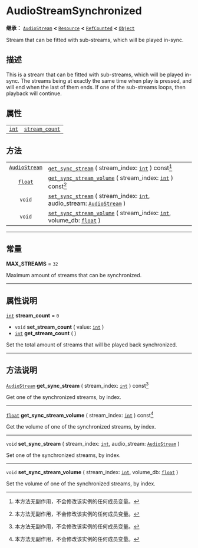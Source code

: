 <!-- ⚠ 请勿编辑本文件 ⚠ -->
<!-- 本文档使用脚本从 WeDot 引擎源码仓库生成。 -->
<!-- 生成脚本：https://github.com/WeDot-Engine/WeDot/tree/4.3/doc/tools/make_md.py； -->
<!-- 原文件：https://github.com/WeDot-Engine/WeDot/tree/4.3/modules/interactive_music/doc_classes/AudioStreamSynchronized.xml。 -->

<div id="_class_audiostreamsynchronized"></div>

# AudioStreamSynchronized

**继承：** [`AudioStream`](class_audiostream.md) **<** [`Resource`](class_resource.md) **<** [`RefCounted`](class_refcounted.md) **<** [`Object`](class_object.md)

Stream that can be fitted with sub-streams, which will be played in-sync.

## 描述

This is a stream that can be fitted with sub-streams, which will be played in-sync. The streams being at exactly the same time when play is pressed, and will end when the last of them ends. If one of the sub-streams loops, then playback will continue.

## 属性

|||
|:-:|:--|
| [`int`](class_int.md) | [`stream_count`](class_audiostreamsynchronized.md#class_audiostreamsynchronized_property_stream_count) | ``0`` |

## 方法

|||
|:-:|:--|
| [`AudioStream`](class_audiostream.md) | [`get_sync_stream`](class_audiostreamsynchronized.md#class_audiostreamsynchronized_method_get_sync_stream) ( stream_index: [`int`](class_int.md) ) const[^const]                                        |
| [`float`](class_float.md)             | [`get_sync_stream_volume`](class_audiostreamsynchronized.md#class_audiostreamsynchronized_method_get_sync_stream_volume) ( stream_index: [`int`](class_int.md) ) const[^const]                          |
| `void`                                | [`set_sync_stream`](class_audiostreamsynchronized.md#class_audiostreamsynchronized_method_set_sync_stream) ( stream_index: [`int`](class_int.md), audio_stream: [`AudioStream`](class_audiostream.md) ) |
| `void`                                | [`set_sync_stream_volume`](class_audiostreamsynchronized.md#class_audiostreamsynchronized_method_set_sync_stream_volume) ( stream_index: [`int`](class_int.md), volume_db: [`float`](class_float.md) )  |

<!-- rst-class:: classref-section-separator -->

---

## 常量

<div id="_class_audiostreamsynchronized_constant_max_streams"></div>

**MAX_STREAMS** = ``32`` <div id="class_audiostreamsynchronized_constant_max_streams"></div>

Maximum amount of streams that can be synchronized.

<!-- rst-class:: classref-section-separator -->

---

## 属性说明

<div id="_class_audiostreamsynchronized_property_stream_count"></div>

[`int`](class_int.md) **stream_count** = ``0`` <div id="class_audiostreamsynchronized_property_stream_count"></div>

- `void` **set_stream_count** ( value: [`int`](class_int.md) )
- [`int`](class_int.md) **get_stream_count** ( )

Set the total amount of streams that will be played back synchronized.

<!-- rst-class:: classref-section-separator -->

---

## 方法说明

<div id="_class_audiostreamsynchronized_method_get_sync_stream"></div>

[`AudioStream`](class_audiostream.md) **get_sync_stream** ( stream_index: [`int`](class_int.md) ) const[^const]<div id="class_audiostreamsynchronized_method_get_sync_stream"></div>

Get one of the synchronized streams, by index.

<!-- rst-class:: classref-item-separator -->

---

<div id="_class_audiostreamsynchronized_method_get_sync_stream_volume"></div>

[`float`](class_float.md) **get_sync_stream_volume** ( stream_index: [`int`](class_int.md) ) const[^const]<div id="class_audiostreamsynchronized_method_get_sync_stream_volume"></div>

Get the volume of one of the synchronized streams, by index.

<!-- rst-class:: classref-item-separator -->

---

<div id="_class_audiostreamsynchronized_method_set_sync_stream"></div>

`void` **set_sync_stream** ( stream_index: [`int`](class_int.md), audio_stream: [`AudioStream`](class_audiostream.md) )<div id="class_audiostreamsynchronized_method_set_sync_stream"></div>

Set one of the synchronized streams, by index.

<!-- rst-class:: classref-item-separator -->

---

<div id="_class_audiostreamsynchronized_method_set_sync_stream_volume"></div>

`void` **set_sync_stream_volume** ( stream_index: [`int`](class_int.md), volume_db: [`float`](class_float.md) )<div id="class_audiostreamsynchronized_method_set_sync_stream_volume"></div>

Set the volume of one of the synchronized streams, by index.

[^virtual]: 本方法通常需要用户覆盖才能生效。
[^const]: 本方法无副作用，不会修改该实例的任何成员变量。
[^vararg]: 本方法除了能接受在此处描述的参数外，还能够继续接受任意数量的参数。
[^constructor]: 本方法用于构造某个类型。
[^static]: 调用本方法无需实例，可直接使用类名进行调用。
[^operator]: 本方法描述的是使用本类型作为左操作数的有效运算符。
[^bitfield]: 这个值是由下列位标志构成位掩码的整数。
[^void]: 无返回值。
